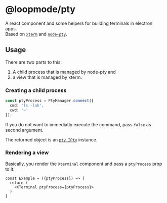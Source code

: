 # @loopmode/pty

A react component and some helpers for building terminals in electron apps.  
Based on [`xterm`](https://www.npmjs.com/package/xterm) and [`node-pty`](https://www.npmjs.com/package/node-pty).

## Usage

There are two parts to this:

1. A child process that is managed by node-pty and
2. a view that is managed by xterm.

### Creating a child process

```ts
const ptyProcess = PtyManager.connect({
  cmd: 'ls -lah',
  cwd: '~'
});
```

If you do not want to immediatly execute the command, pass `false` as second argument.

The returned object is an [`pty.IPty`](https://github.com/microsoft/node-pty/blob/master/typings/node-pty.d.ts#L108) instance.

### Rendering a view

Basically, you render the `Xterminal` component and pass a `ptyProcess` prop to it.

```tsx
const Example = ({ptyProcess}) => {
  return (
    <XTerminal ptyProcess={ptyProcess}>
  )
}
```
